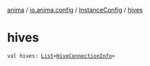 [anima](../../index.md) / [io.anima.config](../index.md) / [InstanceConfig](index.md) / [hives](./hives.md)

# hives

`val hives: `[`List`](https://kotlinlang.org/api/latest/jvm/stdlib/kotlin.collections/-list/index.html)`<`[`HiveConnectionInfo`](../-hive-connection-info/index.md)`>`